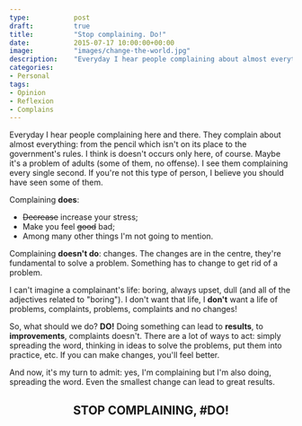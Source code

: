 ```yaml
---
type:           post
draft:          true
title:          "Stop complaining. Do!"
date:           2015-07-17 10:00:00+00:00
image:          "images/change-the-world.jpg"
description:    "Everyday I hear people complaining about almost everything. Complaining leads to nowhere. You have to DO!"
categories:
- Personal
tags:
- Opinion
- Reflexion
- Complains
---
```


Everyday I hear people complaining here and there. They complain about almost everything: from the pencil which isn't on its place to the government's rules. I think is doesn't occurs only here, of course. Maybe it's a problem of adults (some of them, no offense). I see them complaining every single second. If you're not this type of person, I believe you should have seen some of them.

Complaining **does**:

+ ~~Decrease~~ increase your stress;
+ Make you feel ~~good~~ bad;
+ Among many other things I'm not going to mention.

Complaining **doesn't do**: changes. The changes are in the centre, they're fundamental to solve a problem. Something has to change to get rid of a problem.

I can't imagine a complainant's life: boring, always upset, dull (and all of the adjectives related to "boring"). I don't want that life, I **don't** want a life of problems, complaints, problems, complaints and no changes!

So, what should we do? **DO!** Doing something can lead to **results**, to **improvements**, complaints doesn't. There are a lot of ways to act: simply spreading the word, thinking in ideas to solve the problems, put them into practice, etc. If you can make changes, you'll feel better.

And now, it's my turn to admit: yes, I'm complaining but I'm also doing, spreading the word. Even the smallest change can lead to great results.

## <center>STOP COMPLAINING, #DO!</center>
